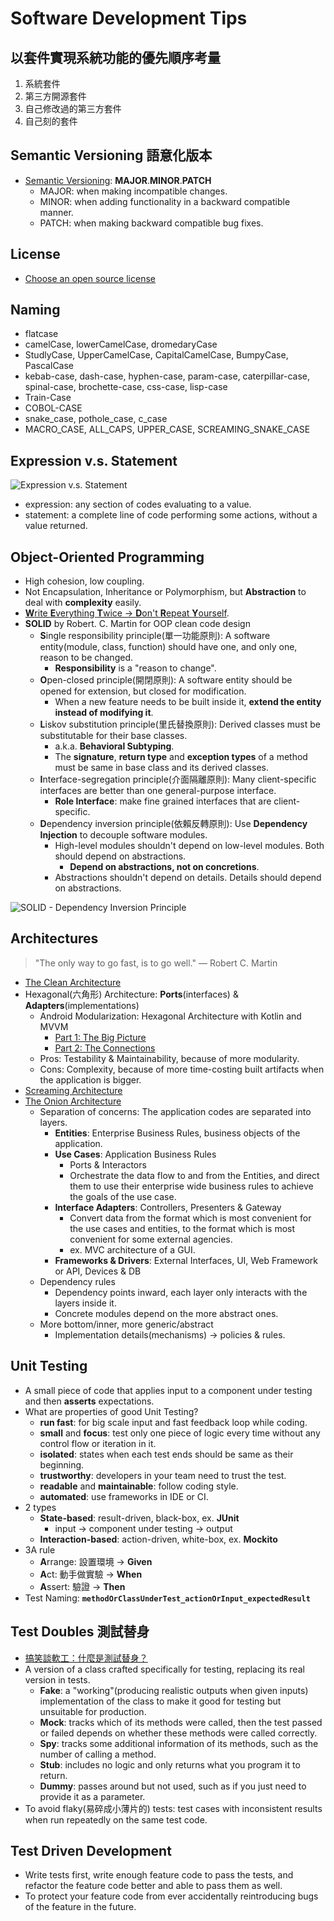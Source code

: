 # Software Development Tips

## 以套件實現系統功能的優先順序考量

1. 系統套件
2. 第三方開源套件
3. 自己修改過的第三方套件
4. 自己刻的套件

## Semantic Versioning 語意化版本

- [Semantic Versioning](https://semver.org): **MAJOR**.**MINOR**.**PATCH**
  - MAJOR: when making incompatible changes.
  - MINOR: when adding functionality in a backward compatible manner.
  - PATCH: when making backward compatible bug fixes.

## License

- [Choose an open source license](https://choosealicense.com)

## Naming

- flatcase
- camelCase, lowerCamelCase, dromedaryCase
- StudlyCase, UpperCamelCase, CapitalCamelCase, BumpyCase, PascalCase
- kebab-case, dash-case, hyphen-case, param-case, caterpillar-case, spinal-case, brochette-case, css-case, lisp-case
- Train-Case
- COBOL-CASE
- snake_case, pothole_case, c_case
- MACRO_CASE, ALL_CAPS, UPPER_CASE, SCREAMING_SNAKE_CASE

## Expression v.s. Statement

![Expression v.s. Statement](/general/expression-statement.png)

- expression: any section of codes evaluating to a value.
- statement: a complete line of code performing some actions, without a value returned.

## Object-Oriented Programming

- High cohesion, low coupling.
- Not Encapsulation, Inheritance or Polymorphism, but **Abstraction** to deal with **complexity** easily.
- [**W**rite **E**verything **T**wice -> **D**on't **R**epeat **Y**ourself](https://zh.wikipedia.org/wiki/一次且僅一次).
- **SOLID** by Robert. C. Martin for OOP clean code design
  - **S**ingle responsibility principle(單一功能原則): A software entity(module, class, function) should have one, and only one, reason to be changed.
    - **Responsibility** is a "reason to change".
  - **O**pen-closed principle(開閉原則): A software entity should be opened for extension, but closed for modification.
    - When a new feature needs to be built inside it, **extend the entity instead of modifying it**.
  - **L**iskov substitution principle(里氏替換原則): Derived classes must be substitutable for their base classes.
    - a.k.a. **Behavioral Subtyping**.
    - The **signature**, **return type** and **exception types** of a method must be same in base class and its derived classes.
  - **I**nterface-segregation principle(介面隔離原則): Many client-specific interfaces are better than one general-purpose interface.
    - **Role Interface**: make fine grained interfaces that are client-specific.
  - **D**ependency inversion principle(依賴反轉原則): Use **Dependency Injection** to decouple software modules.
    - High-level modules shouldn't depend on low-level modules. Both should depend on abstractions.
      - **Depend on abstractions, not on concretions**.
    - Abstractions shouldn't depend on details. Details should depend on abstractions.

![SOLID - Dependency Inversion Principle](/general/solid-dependency-inversion.png)

## Architectures

> "The only way to go fast, is to go well." — Robert C. Martin

- [The Clean Architecture](https://blog.cleancoder.com/uncle-bob/2012/08/13/the-clean-architecture.html)
- Hexagonal(六角形) Architecture: **Ports**(interfaces) & **Adapters**(implementations)
  - Android Modularization: Hexagonal Architecture with Kotlin and MVVM
    - [Part 1: The Big Picture](https://medium.com/@Marchosiax/android-modularization-hexagonal-architecture-with-kotlin-and-mvvm-part-1-db338833d6c2)
    - [Part 2: The Connections](https://medium.com/@Marchosiax/android-modularization-hexagonal-architecture-with-kotlin-and-mvvm-part-2-the-connections-e9fee15e8e1f)
  - Pros: Testability & Maintainability, because of more modularity.
  - Cons: Complexity, because of more time-costing built artifacts when the application is bigger.
- [Screaming Architecture](https://blog.cleancoder.com/uncle-bob/2011/09/30/Screaming-Architecture.html)
- [The Onion Architecture](https://jeffreypalermo.com/2008/07/the-onion-architecture-part-1)
  - Separation of concerns: The application codes are separated into layers.
    - **Entities**: Enterprise Business Rules, business objects of the application.
    - **Use Cases**: Application Business Rules
      - Ports & Interactors
      - Orchestrate the data flow to and from the Entities, and direct them to use their enterprise wide business rules to achieve the goals of the use case.
    - **Interface Adapters**: Controllers, Presenters & Gateway
      - Convert data from the format which is most convenient for the use cases and entities, to the format which is most convenient for some external agencies.
      - ex. MVC architecture of a GUI.
    - **Frameworks & Drivers**: External Interfaces, UI, Web Framework or API, Devices & DB
  - Dependency rules
    - Dependency points inward, each layer only interacts with the layers inside it.
    - Concrete modules depend on the more abstract ones.
  - More bottom/inner, more generic/abstract
    - Implementation details(mechanisms) -> policies & rules.

## Unit Testing

- A small piece of code that applies input to a component under testing and then **asserts** expectations.
- What are properties of good Unit Testing?
  - **run fast**: for big scale input and fast feedback loop while coding.
  - **small** and **focus**: test only one piece of logic every time without any control flow or iteration in it.
  - **isolated**: states when each test ends should be same as their beginning.
  - **trustworthy**: developers in your team need to trust the test.
  - **readable** and **maintainable**: follow coding style.
  - **automated**: use frameworks in IDE or CI.
- 2 types
  - **State-based**: result-driven, black-box, ex. **JUnit**
    - input -> component under testing -> output
  - **Interaction-based**: action-driven, white-box, ex. **Mockito**
- 3A rule
  - **A**rrange: 設置環境 -> **Given**
  - **A**ct: 動手做實驗 -> **When**
  - **A**ssert: 驗證 -> **Then**
- Test Naming: **`methodOrClassUnderTest_actionOrInput_expectedResult`**

## Test Doubles 測試替身

- [搞笑談軟工：什麼是測試替身？](http://teddy-chen-tw.blogspot.com/2014/09/test-double1.html)
- A version of a class crafted specifically for testing, replacing its real version in tests.
  - **Fake**: a "working"(producing realistic outputs when given inputs) implementation of the class to make it good for testing but unsuitable for production.
  - **Mock**: tracks which of its methods were called, then the test passed or failed depends on whether these methods were called correctly.
  - **Spy**: tracks some additional information of its methods, such as the number of calling a method.
  - **Stub**: includes no logic and only returns what you program it to return.
  - **Dummy**: passes around but not used, such as if you just need to provide it as a parameter.
- To avoid flaky(易碎成小薄片的) tests: test cases with inconsistent results when run repeatedly on the same test code.

## Test Driven Development

- Write tests first, write enough feature code to pass the tests, and refactor the feature code better and able to pass them as well.
- To protect your feature code from ever accidentally reintroducing bugs of the feature in the future.
